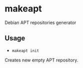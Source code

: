 # makeapt

Debian APT repositories generator


## Usage

* ```shell
  makeapt init
  ```
Creates new empty APT repository.
